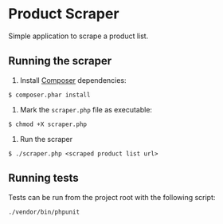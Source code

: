 Product Scraper
===============

Simple application to scrape a product list.

## Running the scraper

1. Install [Composer](https://getcomposer.org/download/) dependencies:
 ```
 $ composer.phar install
 ```
1. Mark the `scraper.php` file as executable:
 ```
 $ chmod +X scraper.php
 ```
1. Run the scraper
 ```
 $ ./scraper.php <scraped product list url>
 ```

## Running tests

Tests can be run from the project root with the following script:

```
./vendor/bin/phpunit
```